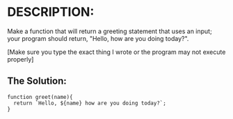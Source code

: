 # DESCRIPTION:
Make a function that will return a greeting statement that uses an input; your program should return, "Hello, <name> how are you doing today?".

[Make sure you type the exact thing I wrote or the program may not execute properly]

## The Solution:

```
function greet(name){
  return `Hello, ${name} how are you doing today?`;
}
```
